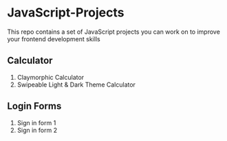 # JavaScript-Projects
This repo contains a set of JavaScript projects you can work on to improve your frontend development skills

## Calculator
1) Claymorphic Calculator
2) Swipeable Light & Dark Theme Calculator

## Login Forms
1) Sign in form 1
2) Sign in form 2
